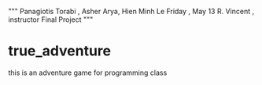 """
Panagiotis Torabi , Asher Arya, Hien Minh Le
Friday , May 13
R. Vincent , instructor
Final Project
"""

# true_adventure
this is an adventure game for programming class
